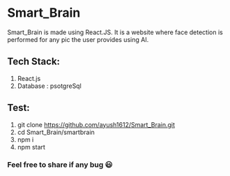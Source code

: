 # Smart_Brain
Smart_Brain is made using React.JS. It is a website where face detection is performed for any pic the user provides using AI.

## Tech Stack:

1. React.js
2. Database : psotgreSql

## Test:
1. git clone https://github.com/ayush1612/Smart_Brain.git
2. cd Smart_Brain/smartbrain
3. npm i
4. npm start

### Feel free to share if any bug :smiley:


